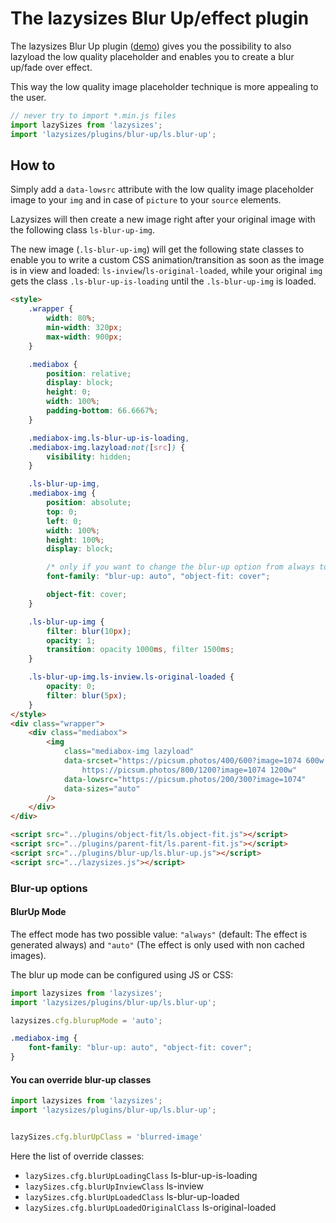 # The lazysizes Blur Up/effect plugin

The lazysizes Blur Up plugin ([demo](https://jsfiddle.net/trixta/v0oq0412/embedded/result/)) gives you the possibility to also lazyload the low quality placeholder and enables you to create a blur up/fade over effect.

This way the low quality image placeholder technique is more appealing to the user.

```js
// never try to import *.min.js files
import lazySizes from 'lazysizes';
import 'lazysizes/plugins/blur-up/ls.blur-up';
```

## How to

Simply add a `data-lowsrc` attribute with the low quality image placeholder image to your `img` and in case of `picture` to your `source` elements.

Lazysizes will then create a new image right after your original image with the following class `ls-blur-up-img`.

The new image (`.ls-blur-up-img`) will get the following state classes to enable you to write a custom CSS animation/transition as soon as the image is in view and loaded: `ls-inview`/`ls-original-loaded`, while your original `img` gets the class `.ls-blur-up-is-loading` until the `.ls-blur-up-img` is loaded.


```html
<style>
	.wrapper {
		width: 80%;
		min-width: 320px;
		max-width: 900px;
	}

	.mediabox {
		position: relative;
		display: block;
		height: 0;
		width: 100%;
		padding-bottom: 66.6667%;
	}

	.mediabox-img.ls-blur-up-is-loading,
	.mediabox-img.lazyload:not([src]) {
		visibility: hidden;
	}

	.ls-blur-up-img,
	.mediabox-img {
		position: absolute;
		top: 0;
		left: 0;
		width: 100%;
		height: 100%;
		display: block;

		/* only if you want to change the blur-up option from always to auto or want to use blur up effect without a lowsrc image. */
		font-family: "blur-up: auto", "object-fit: cover";

		object-fit: cover;
	}

	.ls-blur-up-img {
		filter: blur(10px);
		opacity: 1;
		transition: opacity 1000ms, filter 1500ms;
	}

	.ls-blur-up-img.ls-inview.ls-original-loaded {
		opacity: 0;
		filter: blur(5px);
	}
</style>
<div class="wrapper">
	<div class="mediabox">
		<img
			class="mediabox-img lazyload"
			data-srcset="https://picsum.photos/400/600?image=1074 600w 400h,
				https://picsum.photos/800/1200?image=1074 1200w"
			data-lowsrc="https://picsum.photos/200/300?image=1074"
			data-sizes="auto"
		/>
	</div>
</div>

<script src="../plugins/object-fit/ls.object-fit.js"></script>
<script src="../plugins/parent-fit/ls.parent-fit.js"></script>
<script src="../plugins/blur-up/ls.blur-up.js"></script>
<script src="../lazysizes.js"></script>
```


### Blur-up options

#### BlurUp Mode

The effect mode has two possible value: `"always"` (default: The effect is generated always) and `"auto"` (The effect is only used with non cached images).

The blur up mode can be configured using JS or CSS:

```js
import lazysizes from 'lazysizes';
import 'lazysizes/plugins/blur-up/ls.blur-up';

lazysizes.cfg.blurupMode = 'auto';
```

```css
.mediabox-img {
	font-family: "blur-up: auto", "object-fit: cover";
}
```

#### You can override blur-up classes

```js
import lazysizes from 'lazysizes';
import 'lazysizes/plugins/blur-up/ls.blur-up';


lazySizes.cfg.blurUpClass = 'blurred-image'
```
Here the list of override classes:

* ``lazySizes.cfg.blurUpLoadingClass`` ls-blur-up-is-loading
* ``lazySizes.cfg.blurUpInviewClass`` ls-inview
* ``lazySizes.cfg.blurUpLoadedClass`` ls-blur-up-loaded
* ``lazySizes.cfg.blurUpLoadedOriginalClass`` ls-original-loaded
